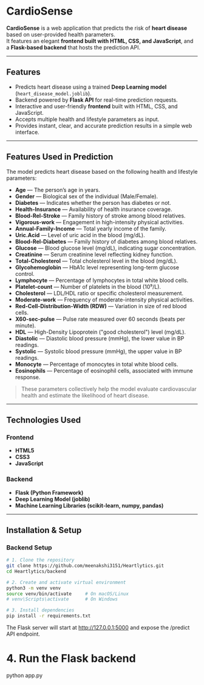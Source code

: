 # CardioSense

**CardioSense** is a web application that predicts the risk of **heart disease** based on user-provided health parameters.  
It features an elegant **frontend built with HTML, CSS, and JavaScript**, and a **Flask-based backend** that hosts the prediction API.

---

## Features
- Predicts heart disease using a trained **Deep Learning model** (`heart_disease_model.joblib`).  
- Backend powered by **Flask API** for real-time prediction requests.  
- Interactive and user-friendly **frontend** built with HTML, CSS, and JavaScript.  
- Accepts multiple health and lifestyle parameters as input.  
- Provides instant, clear, and accurate prediction results in a simple web interface.  

---

## Features Used in Prediction

The model predicts heart disease based on the following health and lifestyle parameters:

- **Age** — The person’s age in years.  
- **Gender** — Biological sex of the individual (Male/Female).  
- **Diabetes** — Indicates whether the person has diabetes or not.  
- **Health-Insurance** — Availability of health insurance coverage.  
- **Blood-Rel-Stroke** — Family history of stroke among blood relatives.  
- **Vigorous-work** — Engagement in high-intensity physical activities.  
- **Annual-Family-Income** — Total yearly income of the family.  
- **Uric.Acid** — Level of uric acid in the blood (mg/dL).  
- **Blood-Rel-Diabetes** — Family history of diabetes among blood relatives.  
- **Glucose** — Blood glucose level (mg/dL), indicating sugar concentration.  
- **Creatinine** — Serum creatinine level reflecting kidney function.  
- **Total-Cholesterol** — Total cholesterol level in the blood (mg/dL).  
- **Glycohemoglobin** — HbA1c level representing long-term glucose control.  
- **Lymphocyte** — Percentage of lymphocytes in total white blood cells.  
- **Platelet-count** — Number of platelets in the blood (10⁹/L).  
- **Cholesterol** — LDL/HDL ratio or specific cholesterol measurement.  
- **Moderate-work** — Frequency of moderate-intensity physical activities.  
- **Red-Cell-Distribution-Width (RDW)** — Variation in size of red blood cells.  
- **X60-sec-pulse** — Pulse rate measured over 60 seconds (beats per minute).  
- **HDL** — High-Density Lipoprotein ("good cholesterol") level (mg/dL).  
- **Diastolic** — Diastolic blood pressure (mmHg), the lower value in BP readings.  
- **Systolic** — Systolic blood pressure (mmHg), the upper value in BP readings.  
- **Monocyte** — Percentage of monocytes in total white blood cells.  
- **Eosinophils** — Percentage of eosinophil cells, associated with immune response.  

> These parameters collectively help the model evaluate cardiovascular health and estimate the likelihood of heart disease.

---

## Technologies Used
### Frontend
- **HTML5**
- **CSS3**
- **JavaScript**

### Backend
- **Flask (Python Framework)**
- **Deep Learning Model (joblib)**
- **Machine Learning Libraries (scikit-learn, numpy, pandas)**

---

## Installation & Setup

### Backend Setup
```bash
# 1. Clone the repository
git clone https://github.com/meenakshi3151/Heartlytics.git
cd Heartlytics/backend

# 2. Create and activate virtual environment
python3 -m venv venv
source venv/bin/activate     # On macOS/Linux
# venv\Scripts\activate      # On Windows

# 3. Install dependencies
pip install -r requirements.txt
```
The Flask server will start at http://127.0.0.1:5000 and expose the /predict API endpoint.
# 4. Run the Flask backend
python app.py

